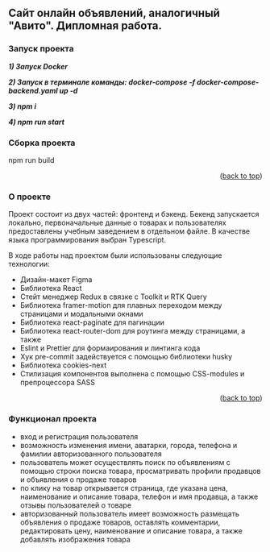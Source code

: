   ##  Сайт онлайн объявлений, аналогичный "Авито". Дипломная работа.

### Запуск проекта
***1) Запуск Docker***

***2) Запуск в терминале команды: docker-compose -f docker-compose-backend.yaml up -d***

***3) npm i***

***4) npm run start***



### Сборка проекта

npm run build


<p align="right">(<a href="#readme-top">back to top</a>)</p>



### О проекте

Проект состоит из двух частей: фронтенд и бэкенд. Бекенд запускается локально, первоначальные данные о товарах и пользователях предоставлены учебным заведением в отдельном файле. В качестве языка программирования выбран Typescript.

В ходе работы над проектом были использованы следующие технологии:

* Дизайн-макет Figma
* Библиотека React
* Стейт менеджер Redux в связке с Toolkit и RTK Query
* Библиотека framer-motion для плавных переходом между страницами и модальными окнами
* Библиотека react-paginate для пагинации
* Библиотека react-router-dom для роутинга между страницами, а также 
* Eslint и Prettier для формаирования и линтинга кода
* Хук pre-commit задействуется с помощью библиотеки husky 
* Библиотека cookies-next 
* Стилизация компонентов выполнена с помощью CSS-modules и препроцессора SASS


<p align="right">(<a href="#readme-top">back to top</a>)</p>

### Функционал проекта

* вход и регистрация пользователя
* возможность изменения имени, аватарки, города, телефона и фамилии авторизованного пользователя
* пользователь может осуществлять поиск по объявлениям с помощью строки поиска товара, просматривать профили продавцов и объявления о продаже товаров
* по клику на товар открывается страница, где указана цена, наименование и описание товара, телефон и имя продавца, а также отзывы пользователей о товаре
* авторизованный пользователь имеет возможность размещать объявления о продаже товаров, оставлять комментарии, редактировать цену, наименование и описание товара, а также добавлять изображения товара




